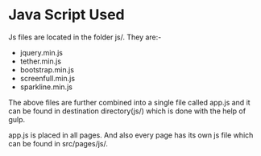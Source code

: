 # Java Script Used

Js files are located in the folder js/. They are:-

* jquery.min.js
* tether.min.js
* bootstrap.min.js
* screenfull.min.js
* sparkline.min.js

The above files are further combined into a single file called app.js and it can be found in destination directory\(js/\) which is done with the help of gulp.

app.js is placed in all pages. And also every page has its own js file which can be found in src/pages/js/.

